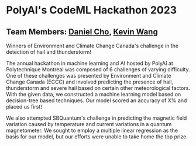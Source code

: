 # PolyAI's CodeML Hackathon 2023
## Team Members: [Daniel Cho](https://github.com/daniel-heemang), [Kevin Wang](https://github.com/devkevw)

Winners of Environment and Climate Change Canada's challenge in the detection of hail and thunderstorm!

The annual hackathon in machine learning and AI hosted by PolyAI at Polytechnique Montreal was composed of 6 challenges of varying difficulty. One of these challenges was presented by Environment and Climate Change Canada (ECCC) and involved predicting the presence of hail, thunderstorm and severe hail based on certain other meteorological factors. With the given data, we constructed a machine learning model based on decision-tree based techniques. Our model scored an accuracy of X% and placed us first!

We also attempted SBQuantum's challenge in predicting the magnetic field variation caused by temperature and current variations in a quantum magnetometer. We sought to employ a multiple linear regression as the basis for our model, but our efforts were unable to take home the top prize. 
